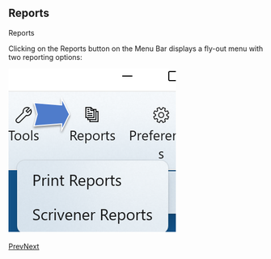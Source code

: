 ## Reports ##
Reports <br/>

Clicking on the Reports button on the Menu Bar displays a fly-out menu with two reporting options: <br/>

![](Print-Reports-Button-and-Menu-15.png)
 <br/>
 <br/>
[Prev](Stock_Scenes.md)[Next](Print_Reports.md) <br/>
